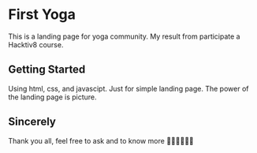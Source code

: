 # First Yoga

This is a landing page for yoga community. My result from participate a Hacktiv8 course. 

## Getting Started
Using html, css, and javascipt. Just for simple landing page. The power of the landing page is picture.

## Sincerely
Thank you all, feel free to ask and to know more 👋🏻👋🏻👋🏻
